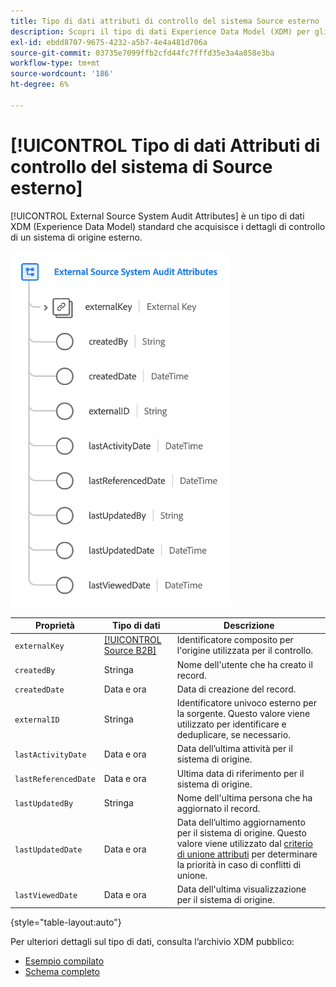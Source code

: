 ```yaml
---
title: Tipo di dati attributi di controllo del sistema Source esterno
description: Scopri il tipo di dati Experience Data Model (XDM) per gli attributi di controllo del sistema di Source esterno.
exl-id: ebdd8707-9675-4232-a5b7-4e4a481d706a
source-git-commit: 03735e7099ffb2cfd44fc7fffd35e3a4a858e3ba
workflow-type: tm+mt
source-wordcount: '186'
ht-degree: 6%

---
```


# [!UICONTROL Tipo di dati Attributi di controllo del sistema di Source esterno]

[!UICONTROL External Source System Audit Attributes] è un tipo di dati XDM (Experience Data Model) standard che acquisisce i dettagli di controllo di un sistema di origine esterno.

![](../images/data-types/external-source-system-audit-attributes.png)

| Proprietà | Tipo di dati | Descrizione |
| --- | --- | --- |
| `externalKey` | [[!UICONTROL Source B2B]](./b2b-source.md) | Identificatore composito per l&#39;origine utilizzata per il controllo. |
| `createdBy` | Stringa | Nome dell&#39;utente che ha creato il record. |
| `createdDate` | Data e ora | Data di creazione del record. |
| `externalID` | Stringa | Identificatore univoco esterno per la sorgente. Questo valore viene utilizzato per identificare e deduplicare, se necessario. |
| `lastActivityDate` | Data e ora | Data dell’ultima attività per il sistema di origine. |
| `lastReferencedDate` | Data e ora | Ultima data di riferimento per il sistema di origine. |
| `lastUpdatedBy` | Stringa | Nome dell&#39;ultima persona che ha aggiornato il record. |
| `lastUpdatedDate` | Data e ora | Data dell’ultimo aggiornamento per il sistema di origine. Questo valore viene utilizzato dal [criterio di unione attributi](../../profile/api/merge-policies.md#attribute-merge) per determinare la priorità in caso di conflitti di unione. |
| `lastViewedDate` | Data e ora | Data dell&#39;ultima visualizzazione per il sistema di origine. |

{style="table-layout:auto"}

Per ulteriori dettagli sul tipo di dati, consulta l’archivio XDM pubblico:

* [Esempio compilato](https://github.com/adobe/xdm/blob/master/components/datatypes/auditing/external-source-system-audit.example.1.json)
* [Schema completo](https://github.com/adobe/xdm/blob/master/components/datatypes/auditing/external-source-system-audit.schema.json)
